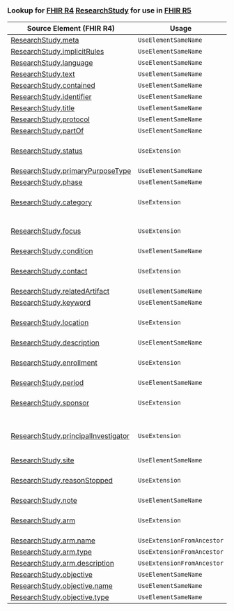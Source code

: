 ### Lookup for [FHIR R4](https://hl7.org/fhir/R4/) [ResearchStudy](https://hl7.org/fhir/R4/ResearchStudy.html) for use in [FHIR R5](https://hl7.org/fhir/R5/)

| Source Element (FHIR R4) | Usage | Target |
| -------------- | ----- | ------ |
| [ResearchStudy.meta](https://hl7.org/fhir/R4/ResearchStudy.html#resource) | `UseElementSameName` | [ResearchStudy.meta](https://hl7.org/fhir/R5/ResearchStudy.html#resource) |
| [ResearchStudy.implicitRules](https://hl7.org/fhir/R4/ResearchStudy.html#resource) | `UseElementSameName` | [ResearchStudy.implicitRules](https://hl7.org/fhir/R5/ResearchStudy.html#resource) |
| [ResearchStudy.language](https://hl7.org/fhir/R4/ResearchStudy.html#resource) | `UseElementSameName` | [ResearchStudy.language](https://hl7.org/fhir/R5/ResearchStudy.html#resource) |
| [ResearchStudy.text](https://hl7.org/fhir/R4/ResearchStudy.html#resource) | `UseElementSameName` | [ResearchStudy.text](https://hl7.org/fhir/R5/ResearchStudy.html#resource) |
| [ResearchStudy.contained](https://hl7.org/fhir/R4/ResearchStudy.html#resource) | `UseElementSameName` | [ResearchStudy.contained](https://hl7.org/fhir/R5/ResearchStudy.html#resource) |
| [ResearchStudy.identifier](https://hl7.org/fhir/R4/ResearchStudy.html#resource) | `UseElementSameName` | [ResearchStudy.identifier](https://hl7.org/fhir/R5/ResearchStudy.html#resource) |
| [ResearchStudy.title](https://hl7.org/fhir/R4/ResearchStudy.html#resource) | `UseElementSameName` | [ResearchStudy.title](https://hl7.org/fhir/R5/ResearchStudy.html#resource) |
| [ResearchStudy.protocol](https://hl7.org/fhir/R4/ResearchStudy.html#resource) | `UseElementSameName` | [ResearchStudy.protocol](https://hl7.org/fhir/R5/ResearchStudy.html#resource) |
| [ResearchStudy.partOf](https://hl7.org/fhir/R4/ResearchStudy.html#resource) | `UseElementSameName` | [ResearchStudy.partOf](https://hl7.org/fhir/R5/ResearchStudy.html#resource) |
| [ResearchStudy.status](https://hl7.org/fhir/R4/ResearchStudy.html#resource) | `UseExtension` | [http://hl7.org/fhir/4.0/StructureDefinition/extension-ResearchStudy.status](StructureDefinition-ext-R4-ResearchStudy.status.html) |
| [ResearchStudy.primaryPurposeType](https://hl7.org/fhir/R4/ResearchStudy.html#resource) | `UseElementSameName` | [ResearchStudy.primaryPurposeType](https://hl7.org/fhir/R5/ResearchStudy.html#resource) |
| [ResearchStudy.phase](https://hl7.org/fhir/R4/ResearchStudy.html#resource) | `UseElementSameName` | [ResearchStudy.phase](https://hl7.org/fhir/R5/ResearchStudy.html#resource) |
| [ResearchStudy.category](https://hl7.org/fhir/R4/ResearchStudy.html#resource) | `UseExtension` | [http://hl7.org/fhir/4.0/StructureDefinition/extension-ResearchStudy.category](StructureDefinition-ext-R4-ResearchStudy.category.html) |
| [ResearchStudy.focus](https://hl7.org/fhir/R4/ResearchStudy.html#resource) | `UseExtension` | [http://hl7.org/fhir/4.0/StructureDefinition/extension-ResearchStudy.focus](StructureDefinition-ext-R4-ResearchStudy.focus.html) |
| [ResearchStudy.condition](https://hl7.org/fhir/R4/ResearchStudy.html#resource) | `UseElementSameName` | [ResearchStudy.condition](https://hl7.org/fhir/R5/ResearchStudy.html#resource) |
| [ResearchStudy.contact](https://hl7.org/fhir/R4/ResearchStudy.html#resource) | `UseExtension` | [http://hl7.org/fhir/4.0/StructureDefinition/extension-ResearchStudy.contact](StructureDefinition-ext-R4-ResearchStudy.contact.html) |
| [ResearchStudy.relatedArtifact](https://hl7.org/fhir/R4/ResearchStudy.html#resource) | `UseElementSameName` | [ResearchStudy.relatedArtifact](https://hl7.org/fhir/R5/ResearchStudy.html#resource) |
| [ResearchStudy.keyword](https://hl7.org/fhir/R4/ResearchStudy.html#resource) | `UseElementSameName` | [ResearchStudy.keyword](https://hl7.org/fhir/R5/ResearchStudy.html#resource) |
| [ResearchStudy.location](https://hl7.org/fhir/R4/ResearchStudy.html#resource) | `UseExtension` | [http://hl7.org/fhir/4.0/StructureDefinition/extension-ResearchStudy.location](StructureDefinition-ext-R4-ResearchStudy.location.html) |
| [ResearchStudy.description](https://hl7.org/fhir/R4/ResearchStudy.html#resource) | `UseElementSameName` | [ResearchStudy.description](https://hl7.org/fhir/R5/ResearchStudy.html#resource) |
| [ResearchStudy.enrollment](https://hl7.org/fhir/R4/ResearchStudy.html#resource) | `UseExtension` | [http://hl7.org/fhir/4.0/StructureDefinition/extension-ResearchStudy.enrollment](StructureDefinition-ext-R4-ResearchStudy.enrollment.html) |
| [ResearchStudy.period](https://hl7.org/fhir/R4/ResearchStudy.html#resource) | `UseElementSameName` | [ResearchStudy.period](https://hl7.org/fhir/R5/ResearchStudy.html#resource) |
| [ResearchStudy.sponsor](https://hl7.org/fhir/R4/ResearchStudy.html#resource) | `UseExtension` | [http://hl7.org/fhir/4.0/StructureDefinition/extension-ResearchStudy.sponsor](StructureDefinition-ext-R4-ResearchStudy.sponsor.html) |
| [ResearchStudy.principalInvestigator](https://hl7.org/fhir/R4/ResearchStudy.html#resource) | `UseExtension` | [http://hl7.org/fhir/4.0/StructureDefinition/extension-ResearchStudy.principalInvestigator](StructureDefinition-ext-R4-ResearchStudy.principalInvestigator.html) |
| [ResearchStudy.site](https://hl7.org/fhir/R4/ResearchStudy.html#resource) | `UseElementSameName` | [ResearchStudy.site](https://hl7.org/fhir/R5/ResearchStudy.html#resource) |
| [ResearchStudy.reasonStopped](https://hl7.org/fhir/R4/ResearchStudy.html#resource) | `UseExtension` | [http://hl7.org/fhir/4.0/StructureDefinition/extension-ResearchStudy.reasonStopped](StructureDefinition-ext-R4-ResearchStudy.reasonStopped.html) |
| [ResearchStudy.note](https://hl7.org/fhir/R4/ResearchStudy.html#resource) | `UseElementSameName` | [ResearchStudy.note](https://hl7.org/fhir/R5/ResearchStudy.html#resource) |
| [ResearchStudy.arm](https://hl7.org/fhir/R4/ResearchStudy.html#resource) | `UseExtension` | [http://hl7.org/fhir/4.0/StructureDefinition/extension-ResearchStudy.arm](StructureDefinition-ext-R4-ResearchStudy.arm.html) |
| [ResearchStudy.arm.name](https://hl7.org/fhir/R4/ResearchStudy.html#resource) | `UseExtensionFromAncestor` | - |
| [ResearchStudy.arm.type](https://hl7.org/fhir/R4/ResearchStudy.html#resource) | `UseExtensionFromAncestor` | - |
| [ResearchStudy.arm.description](https://hl7.org/fhir/R4/ResearchStudy.html#resource) | `UseExtensionFromAncestor` | - |
| [ResearchStudy.objective](https://hl7.org/fhir/R4/ResearchStudy.html#resource) | `UseElementSameName` | [ResearchStudy.objective](https://hl7.org/fhir/R5/ResearchStudy.html#resource) |
| [ResearchStudy.objective.name](https://hl7.org/fhir/R4/ResearchStudy.html#resource) | `UseElementSameName` | [ResearchStudy.objective.name](https://hl7.org/fhir/R5/ResearchStudy.html#resource) |
| [ResearchStudy.objective.type](https://hl7.org/fhir/R4/ResearchStudy.html#resource) | `UseElementSameName` | [ResearchStudy.objective.type](https://hl7.org/fhir/R5/ResearchStudy.html#resource) |
